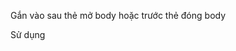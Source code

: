 Gắn vào sau thẻ mở body hoặc trước thẻ đóng body
<div id="toast"></div>

Sử dụng

<script>
    function showSuccessToast() {
        toast({
            title: "Thành công!",
            message: "Đăng ký tài khoản thành công. Hãy đăng nhập tại đây",
            type: "success",
            duration: 2000
        });
    }
</script>